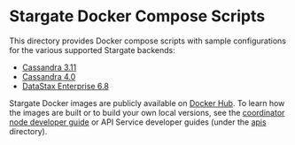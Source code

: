 # Stargate Docker Compose Scripts
This directory provides Docker compose scripts with sample configurations for the various supported Stargate backends:

- [Cassandra 3.11](cassandra-3.11)
- [Cassandra 4.0](cassandra-4.0)
- [DataStax Enterprise 6.8](dse-6.8)

Stargate Docker images are publicly available on [Docker Hub](https://hub.docker.com/r/stargateio/). To learn how the images are built or to build your own local versions, see the [coordinator node developer guide](../DEV_GUIDE.md) or API Service developer guides (under the [apis](apis) directory).

